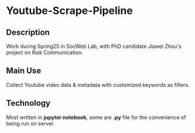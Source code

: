 # Youtube-Scrape-Pipeline
## Description
Work during Spring25 in SocWeb Lab, with PhD candidate Jiawei Zhou's project on Risk Communication.

## Main Use
Collect Youtube video data & metadata with customized keywords as filters.

## Technology
Most written in **jupyter notebook**, some are **.py** file for the convenience of being run on server.

